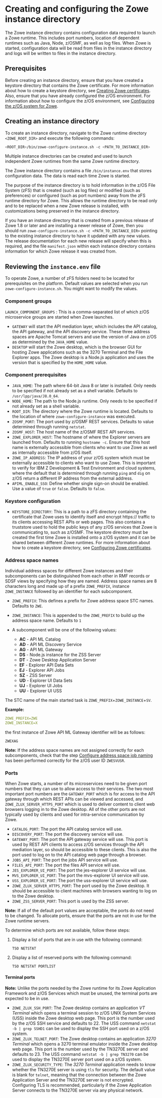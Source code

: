 # Creating and configuring the Zowe instance directory

The Zowe instance directory contains configuration data required to launch a Zowe runtime.  This includes port numbers, location of dependent runtimes such as Java, Node, z/OSMF, as well as log files. When Zowe is started, configuration data will be read from files in the instance directory and logs will be written to files in the instance directory. 

## Prerequisites

Before creating an instance directory, ensure that you have created a keystore directory that contains the Zowe certificate. For more information about how to create a keystore directory, see [Creating Zowe certificates](configure-certificates.md).  Also, ensure that you have already configured the z/OS environment. For information about how to configure the z/OS environment, see [Configuring the z/OS system for Zowe](configure-zos-system.md).

## Creating an instance directory

To create an instance directory, navigate to the Zowe runtime directory `<ZOWE_ROOT_DIR>` and execute the following commands:

```sh
<ROOT_DIR>/bin/zowe-configure-instance.sh -c <PATH_TO_INSTANCE_DIR>
```

Multiple instance directories can be created and used to launch independent Zowe runtimes from the same Zowe runtime directory.  

The Zowe instance directory contains a file `/bin/instance.env` that stores configuration data. The data is read each time Zowe is started.  

The purpose of the instance directory is to hold information in the z/OS File System (zFS) that is created (such as log files) or modified (such as preferences) or configured (such as port numbers) away from the zFS runtime directory for Zowe.  This allows the runtime directory to be read only and to be replaced when a new Zowe release is installed, with customizations being preserved in the instance directory.  

If you have an instance directory that is created from a previous release of Zowe 1.8 or later and are installing a newer release of Zowe, then you should run `zowe-configure-instance.sh -c <PATH_TO_INSTANCE_DIR>` pointing to the existing instance directory to have it updated with any new values.  The release documentation for each new release will specify when this is required, and the file `manifest.json` within each instance directory contains information for which Zowe release it was created from.

## Reviewing the `instance.env` file

To operate Zowe, a number of zFS folders need to be located for prerequisites on the platform. Default values are selected when you run `zowe-configure-instance.sh`. You might want to modify the values.  

### Component groups

`LAUNCH_COMPONENT_GROUPS` : This is a comma-separated list of which z/OS microservice groups are started when Zowe launches. 
  - `GATEWAY` will start the API mediation layer, which includes the API catalog, the API gateway, and the API discovery service.  These three address spaces are Apache Tomcat servers and use the version of Java on z/OS as determined by the `JAVA_HOME` value.  
  - `DESKTOP` will start the Zowe desktop, which is the browser GUI for hosting Zowe applications such as the 3270 Terminal and the File Explorer apps.  The Zowe desktop is a Node.js application and uses the version that is specified by the `HOME_HOME` value.  

### Component prerequisites

- `JAVA_HOME`:  The path where 64-bit Java 8 or later is installed.  Only needs to be specified if not already set as a shell variable.  Defaults to `/usr/lpp/java/J8.0_64`.
- `NODE_HOME`:  The path to the Node.js runtime.  Only needs to be specified if not already set as a shell variable.  
- `ROOT_DIR`: The directory where the Zowe runtime is located.  Defaults to the location of where `zowe-configure-instance` was executed. 
- `ZOSMF_PORT`: The port used by z/OSMF REST services.  Defaults to value determined through running `netstat`.
- `ZOSMF_HOST`: The host name of the z/OSMF REST API services.
- `ZOWE_EXPLORER_HOST`: The hostname of where the Explorer servers are launched from.  Defaults to running `hostname -c`.  Ensure that this host name is externally accessible from clients who want to use Zowe as well as internally accessible from z/OS itself.  
- `ZOWE_IP_ADDRESS`:  The IP address of your z/OS system which must be externally accessible to clients who want to use Zowe.  This is important to verify for IBM Z Development & Test Environment and cloud systems, where the default that is determined through running `ping` and `dig` on z/OS return a different IP address from the external address.  
- `APIML_ENABLE_SSO`: Define whether single sign-on should be enabled. Use a value of `true` or `false`. Defaults to `false`.

### Keystore configuration

- `KEYSTORE_DIRECTORY`: This is a path to a zFS directory containing the certificate that Zowe uses to identify itself and encrypt https:// traffic to its clients accessing REST APIs or web pages.  This also contains a truststore used to hold the public keys of any z/OS services that Zowe is communicating to, such as z/OSMF.  The keystore directory must be created the first time Zowe is installed onto a z/OS system and it can be shared between different Zowe runtimes.   For more information about how to create a keystore directory, see [Configuring Zowe certificates](configure-certificates.md).

### Address space names

Individual address spaces for different Zowe instances and their subcomponents can be distinguished from each other in RMF records or SDSF views by specifying how they are named.  Address space names are 8 characters long and made up of a prefix `ZOWE_PREFIX`, instance `ZOWE_INSTANCE` followed by an identifier for each subcomponent.  

- `ZOWE_PREFIX`: This defines a prefix for Zowe address space STC names.  Defaults to `ZWE`.   
- `ZOWE_INSTANCE`: This is appended to the `ZOWE_PREFIX` to build up the address space name.  Defaults to `1`

- A subcomponent will be one of the following values:
   - **AC** - API ML Catalog
   - **AD** - API ML Discovery Service
   - **AG** - API ML Gateway
   - **DS** - Node.js instance for the ZSS Server
   - **DT** - Zowe Desktop Application Server
   - **EF** - Explorer API Data Sets
   - **EJ** - Explorer API Jobs
   - **SZ** - ZSS Server
   - **UD** - Explorer UI Data Sets
   - **UJ** - Explorer UI Jobs
   - **UU** - Explorer UI USS
   
The STC name of the main started task is `ZOWE_PREFIX`+`ZOWE_INSTANCE`+`SV`.

**Example:**

  ```yaml
  ZOWE_PREFIX=ZWE
  ZOWE_INSTANCE=X
  ```
  the first instance of Zowe API ML Gateway identifier will be as follows:

  ```
  ZWEXAG
  ```

**Note:** If the address space names are not assigned correctly for each subcomponents, check that the step [Configure address space job naming](configure-zos-system.md#configure-address-space-job-naming) has been performed correctly for the z/OS user ID `ZWESVUSR`.

### Ports

When Zowe starts, a number of its microservices need to be given port numbers that they can use to allow access to their services.  The two most important port numbers are the `GATEWAY_PORT` which is for access to the API gateway through which REST APIs can be viewed and accessed, and `ZOWE_ZLUX_SERVER_HTTPS_PORT` which is used to deliver content to client web browsers logging in to the Zowe desktop.  All of the other ports are not typically used by clients and used for intra-service communication by Zowe.  

- `CATALOG_PORT`: The port the API catalog service will use.
- `DISCOVERY_PORT`: The port the discovery service will use.
- `GATEWAY_PORT`: The port the API gateway service will use.  This port is used by REST API clients to access z/OS services through the API mediation layer, so should be accessible to these clients.  This is also the port used to log on to the API catalog web page through a browser.
- `JOBS_API_PORT`: The port the jobs API service will use.
- `FILES_API_PORT`: The port the files API service will use.
- `JES_EXPLORER_UI_PORT`: The port the jes-explorer UI service will use.
- `MVS_EXPLORER_UI_PORT`: The port the mvs-explorer UI service will use.
- `USS_EXPLORER_UI_PORT`: The port the uss-explorer UI service will use.
- `ZOWE_ZLUX_SERVER_HTTPS_PORT`: The port used by the Zowe desktop.  It should be accessible to client machines with browsers wanting to log on to the Zowe desktop.  
- `ZOWE_ZSS_SERVER_PORT`: This port is used by the ZSS server.  

**Note:** If all of the default port values are acceptable, the ports do not need to be changed. To allocate ports, ensure that the ports are not in use for the Zowe runtime servers.

To determine which ports are not available, follow these steps:

1. Display a list of ports that are in use with the following command:

   ```
   TSO NETSTAT
   ```

2. Display a list of reserved ports with the following command:

   ```
   TSO NETSTAT PORTLIST
   ```

#### Terminal ports

**Note:** Unlike the ports needed by the Zowe runtime for its Zowe Application Framework and z/OS Services which must be unused, the terminal ports are expected to be in use.  

- `ZOWE_ZLUX_SSH_PORT`: The Zowe desktop contains an application *VT Terminal* which opens a terminal session to z/OS UNIX System Services (USS) inside the Zowe desktop web page.  This port is the number used by the z/OS SSH service and defaults to 22.  The USS command `netstat -b | grep SSHD1` can be used to display the SSH port used on a z/OS system.  
- `ZOWE_ZLUX_TELNET_PORT`: The Zowe desktop contains an application *3270 Terminal* which opens a 3270 terminal emulator inside the Zowe desktop web page.  This port is the number used by the TN3270E server and defaults to 23. The USS command `netstat -b | grep TN3270` can be used to display the TN3270E server port used on a z/OS system.
- `ZOWE_ZLUX_SECURITY_TYPE`: The *3270 Terminal* application needs to know whether the TN3270E server is using `tls` for security. The default value is blank for `telnet`, meaning that the connection between the Zowe Application Server and the TN3270E server is not encrypted. Configuring TLS is recommended, particularly if the Zowe Application Server connects to the TN3270E server via any physical network.

